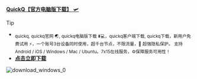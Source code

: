 [**QuickQ【官方电脑版下载】**	:small_airplane:](url)
> [!TIP]
>  - <sub>quickq, quickq官网 :earth_asia:, quickq电脑版下载 :arrow_down::computer:，quickq客户端下载, quickq下载，新用户免费试用 :zap:，一个账号3台设备同时使用，超千台节点，不限流量，:jigsaw: 超强隐私保护。	支持 Android / iOS / Windows / Mac / Ubuntu。7x15在线服务，:gear:保障服务可用性！	</sub>
>  -  [**点击立即下载**](https://bqlfrw.dm.files.1drv.com/y4mxJ5EXqAHhsELt8OIjE4cDq8jI6Gwhm5llTmxLW1qcbFhN5gYN7u_rSs3Fy_ql5bKZyOvzCjz5mDPs9cEj1qgrAh_L4tXuGCNYCrgw19Gro8oc033fevLuer26-R79z-Omc-yF4d_sQ-TeZDv4b4mF7ZunGAL4Z-3-I4nC6b-DKioxtAwF8bkqD44APCEDn5iDcqdNHaiq6j2SH4YwVW09dxTBQa_W7l-6TfeObzpaD4?AVOverride=1)

![download_windows_0](https://github.com/user-attachments/assets/acda0d09-01fe-4939-a638-55dd5151ba5d)

